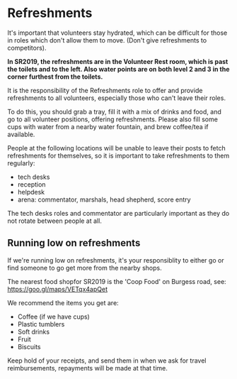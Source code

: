 # Refreshments

It's important that volunteers stay hydrated, which can be difficult for those in roles which don't allow them to move. (Don't give refreshments to competitors).

**In SR2019, the refreshments are in the Volunteer Rest room, which is past the toilets and to the left. Also water points are on both level 2 and 3 in the corner furthest from the toilets.**

It is the responsibility of the Refreshments role to offer and provide refreshments to all volunteers, especially those who can't leave their roles.

To do this, you should grab a tray, fill it with a mix of drinks and food, and go to all volunteer positions, offering refreshments.
Please also fill some cups with water from a nearby water fountain, and brew coffee/tea if available.

People at the following locations will be unable to leave their posts to fetch refreshments for themselves, so it is important to take refreshments to them regularly:
- tech desks
- reception
- helpdesk
- arena: commentator, marshals, head shepherd, score entry

The tech desks roles and commentator are particularly important as they do not rotate between people at all.

## Running low on refreshments

If we're running low on refreshments, it's your responsiblity to either go or find someone to go get more from the nearby shops.

The nearest food shopfor SR2019 is the 'Coop Food' on Burgess road, see: https://goo.gl/maps/VETqx4apQet

We recommend the items you get are:
- Coffee (if we have cups)
- Plastic tumblers
- Soft drinks
- Fruit
- Biscuits

Keep hold of your receipts, and send them in when we ask for travel reimbursements, repayments will be made at that time.

